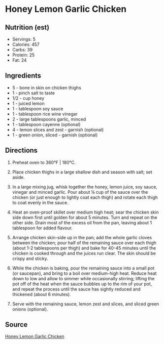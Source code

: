 # Honey Lemon Garlic Chicken

## Nutrition (est)
* Servings: 5
* Calories: 457
* Carbs: 39
* Protein: 25
* Fat: 24

## Ingredients
* 5 - bone in skin on chicken thighs
* 1 - pinch salt to taste
* 1/2 - cup honey
* 1 - juiced lemon
* 1 - tablespoon soy sauce
* 1 - tablespoon rice wine vinegar
* 2 - large tablespoons garlic, minced
* 1 - tablespoon cayenne (optional)
* 4 - lemon slices and zest - garnish (optional)
* 1 - green onion, sliced - garnish (optional)

## Directions
1. Preheat oven to 360°F | 180°C.

2. Place chicken thighs in a large shallow dish and season with salt; set aside.

3. In a large mixing jug, whisk together the honey, lemon juice, soy sauce, vinegar and minced garlic. Pour about ¼ cup of the sauce over the chicken (or just enough to lightly coat each thigh) and rotate each thigh to coat evenly in the sauce.

4. Heat an oven-proof skillet over medium high heat; sear the chicken skin side down first until golden for about 5 minutes. Turn and repeat on the other side. Drain most of the excess oil from the pan, leaving about 1 tablespoon for added flavour.

5. Arrange chicken skin-side up in the pan; add the whole garlic cloves between the chicken; pour half of the remaining sauce over each thigh (about 1-2 tablespoons per thigh) and bake for 40-45 minutes until the chicken is cooked through and the juices run clear. The skin should be crispy and sticky.

6. While the chicken is baking, pour the remaining sauce into a small pot (or saucepan), and bring to a boil over medium-high heat. Reduce heat down to low and allow to simmer while occasionally stirring; lifting the pot off of the heat when the sauce bubbles up to the rim of your pot, and repeat the process until the sauce has sightly reduced and thickened (about 6 minutes).

7. Serve with the remaining sauce, lemon zest and slices, and sliced green onions (optional).

## Source
[Honey Lemon Garlic Chicken](https://cafedelites.com/honey-lemon-garlic-chicken/)